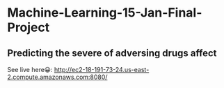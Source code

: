 # Machine-Learning-15-Jan-Final-Project
## Predicting the severe of adversing drugs affect

See live here😀: http://ec2-18-191-73-24.us-east-2.compute.amazonaws.com:8080/
